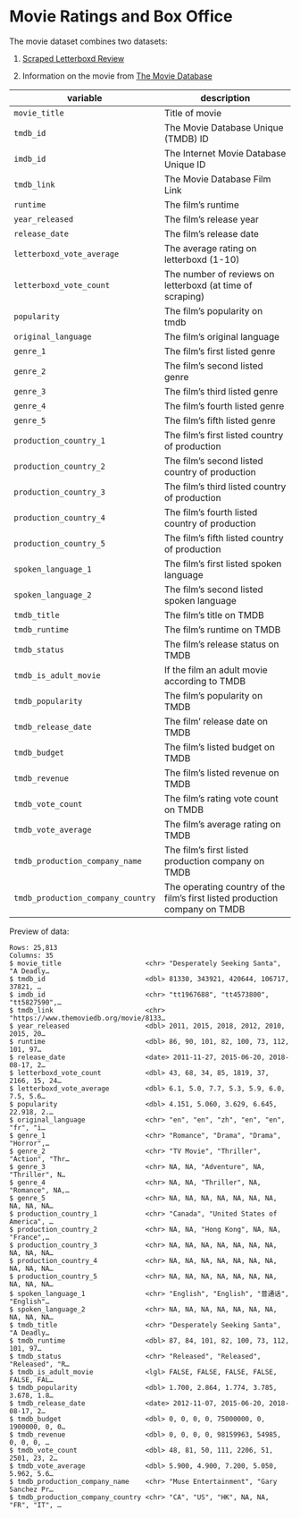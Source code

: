 # Movie Ratings and Box Office


The movie dataset combines two datasets:

1.  [Scraped Letterboxd
    Review](https://www.kaggle.com/datasets/samlearner/letterboxd-movie-ratings-data)

2.  Information on the movie from [The Movie
    Database](https://www.themoviedb.org)

| variable | description |
|----|----|
| `movie_title` | Title of movie |
| `tmdb_id` | The Movie Database Unique (TMDB) ID |
| `imdb_id` | The Internet Movie Database Unique ID |
| `tmdb_link` | The Movie Database Film Link |
| `runtime` | The film’s runtime |
| `year_released` | The film’s release year |
| `release_date` | The film’s release date |
| `letterboxd_vote_average` | The average rating on letterboxd (1-10) |
| `letterboxd_vote_count` | The number of reviews on letterboxd (at time of scraping) |
| `popularity` | The film’s popularity on tmdb |
| `original_language` | The film’s original language |
| `genre_1` | The film’s first listed genre |
| `genre_2` | The film’s second listed genre |
| `genre_3` | The film’s third listed genre |
| `genre_4` | The film’s fourth listed genre |
| `genre_5` | The film’s fifth listed genre |
| `production_country_1` | The film’s first listed country of production |
| `production_country_2` | The film’s second listed country of production |
| `production_country_3` | The film’s third listed country of production |
| `production_country_4` | The film’s fourth listed country of production |
| `production_country_5` | The film’s fifth listed country of production |
| `spoken_language_1` | The film’s first listed spoken language |
| `spoken_language_2` | The film’s second listed spoken language |
| `tmdb_title` | The film’s title on TMDB |
| `tmdb_runtime` | The film’s runtime on TMDB |
| `tmdb_status` | The film’s release status on TMDB |
| `tmdb_is_adult_movie` | If the film an adult movie according to TMDB |
| `tmdb_popularity` | The film’s popularity on TMDB |
| `tmdb_release_date` | The film’ release date on TMDB |
| `tmdb_budget` | The film’s listed budget on TMDB |
| `tmdb_revenue` | The film’s listed revenue on TMDB |
| `tmdb_vote_count` | The film’s rating vote count on TMDB |
| `tmdb_vote_average` | The film’s average rating on TMDB |
| `tmdb_production_company_name` | The film’s first listed production company on TMDB |
| `tmdb_production_company_country` | The operating country of the film’s first listed production company on TMDB |

Preview of data:

    Rows: 25,813
    Columns: 35
    $ movie_title                     <chr> "Desperately Seeking Santa", "A Deadly…
    $ tmdb_id                         <dbl> 81330, 343921, 420644, 106717, 37821, …
    $ imdb_id                         <chr> "tt1967688", "tt4573800", "tt5827590",…
    $ tmdb_link                       <chr> "https://www.themoviedb.org/movie/8133…
    $ year_released                   <dbl> 2011, 2015, 2018, 2012, 2010, 2015, 20…
    $ runtime                         <dbl> 86, 90, 101, 82, 100, 73, 112, 101, 97…
    $ release_date                    <date> 2011-11-27, 2015-06-20, 2018-08-17, 2…
    $ letterboxd_vote_count           <dbl> 43, 68, 34, 85, 1819, 37, 2166, 15, 24…
    $ letterboxd_vote_average         <dbl> 6.1, 5.0, 7.7, 5.3, 5.9, 6.0, 7.5, 5.6…
    $ popularity                      <dbl> 4.151, 5.060, 3.629, 6.645, 22.918, 2.…
    $ original_language               <chr> "en", "en", "zh", "en", "en", "fr", "i…
    $ genre_1                         <chr> "Romance", "Drama", "Drama", "Horror",…
    $ genre_2                         <chr> "TV Movie", "Thriller", "Action", "Thr…
    $ genre_3                         <chr> NA, NA, "Adventure", NA, "Thriller", N…
    $ genre_4                         <chr> NA, NA, "Thriller", NA, "Romance", NA,…
    $ genre_5                         <chr> NA, NA, NA, NA, NA, NA, NA, NA, NA, NA…
    $ production_country_1            <chr> "Canada", "United States of America", …
    $ production_country_2            <chr> NA, NA, "Hong Kong", NA, NA, "France",…
    $ production_country_3            <chr> NA, NA, NA, NA, NA, NA, NA, NA, NA, NA…
    $ production_country_4            <chr> NA, NA, NA, NA, NA, NA, NA, NA, NA, NA…
    $ production_country_5            <chr> NA, NA, NA, NA, NA, NA, NA, NA, NA, NA…
    $ spoken_language_1               <chr> "English", "English", "普通话", "English"…
    $ spoken_language_2               <chr> NA, NA, NA, NA, NA, NA, NA, NA, NA, NA…
    $ tmdb_title                      <chr> "Desperately Seeking Santa", "A Deadly…
    $ tmdb_runtime                    <dbl> 87, 84, 101, 82, 100, 73, 112, 101, 97…
    $ tmdb_status                     <chr> "Released", "Released", "Released", "R…
    $ tmdb_is_adult_movie             <lgl> FALSE, FALSE, FALSE, FALSE, FALSE, FAL…
    $ tmdb_popularity                 <dbl> 1.700, 2.864, 1.774, 3.785, 3.678, 1.8…
    $ tmdb_release_date               <date> 2012-11-07, 2015-06-20, 2018-08-17, 2…
    $ tmdb_budget                     <dbl> 0, 0, 0, 0, 75000000, 0, 1900000, 0, 0…
    $ tmdb_revenue                    <dbl> 0, 0, 0, 0, 98159963, 54985, 0, 0, 0, …
    $ tmdb_vote_count                 <dbl> 48, 81, 50, 111, 2206, 51, 2501, 23, 2…
    $ tmdb_vote_average               <dbl> 5.900, 4.900, 7.200, 5.050, 5.962, 5.6…
    $ tmdb_production_company_name    <chr> "Muse Entertainment", "Gary Sanchez Pr…
    $ tmdb_production_company_country <chr> "CA", "US", "HK", NA, NA, "FR", "IT", …
